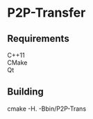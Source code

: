 # P2P-Transfer

## Requirements
C++11 <br>
CMake <br>
Qt <br>

## Building
cmake -H. -Bbin/P2P-Trans <br>
